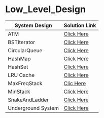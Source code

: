 # Low_Level_Design

|     **System Design**    |    **Solution Link**     |
|--------------------------|--------------------------|
 ATM                    | [Click Here](https://github.com/rudrakshi99/Low_Level_Design/blob/master/Code/ATM.cpp)
 BSTIterator            | [Click Here](https://github.com/rudrakshi99/Low_Level_Design/blob/master/Code/BSTIterator.cpp)
 CircularQueue          | [Click Here](https://github.com/rudrakshi99/Low_Level_Design/blob/master/Code/CircularQueue.cpp)
 HashMap                | [Click Here](https://github.com/rudrakshi99/Low_Level_Design/blob/master/Code/HashMap.cpp)
 HashSet                | [Click Here](https://github.com/rudrakshi99/Low_Level_Design/blob/master/Code/HashSet.cpp)
 LRU Cache              | [Click Here](https://github.com/rudrakshi99/Low_Level_Design/blob/master/Code/LRU%20Cache.cpp)
 MaxFreqStack           | [Clic Here](https://github.com/rudrakshi99/Low_Level_Design/blob/master/Code/MaxFreqStack.cpp)
 MinStack               | [Click Here](https://github.com/rudrakshi99/Low_Level_Design/blob/master/Code/MinStack.cpp)
 SnakeAndLadder         | [Click Here](https://github.com/rudrakshi99/Low_Level_Design/blob/master/Code/SnakeAndLadder.cpp)
 Underground System     | [Click Here](https://github.com/rudrakshi99/Low_Level_Design/blob/master/Code/UndergroundSystem.cpp)


